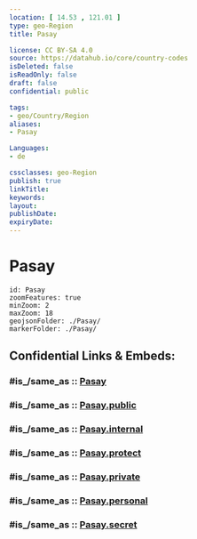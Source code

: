```yaml
---
location: [ 14.53 , 121.01 ] 
type: geo-Region
title: Pasay

license: CC BY-SA 4.0
source: https://datahub.io/core/country-codes
isDeleted: false
isReadOnly: false
draft: false
confidential: public

tags:
- geo/Country/Region
aliases:
- Pasay

Languages:
- de

cssclasses: geo-Region
publish: true
linkTitle: 
keywords: 
layout: 
publishDate: 
expiryDate: 
---
```


# Pasay

```leaflet
id: Pasay
zoomFeatures: true 
minZoom: 2 
maxZoom: 18
geojsonFolder: ./Pasay/
markerFolder: ./Pasay/
```


## Confidential Links & Embeds: 

### #is_/same_as :: [Pasay](/_Standards/Earth/Continent/Asia/Asia~South~East/Malay_Archipelago/Philippines/Regions~Philippines/Pasay.md) 

### #is_/same_as :: [Pasay.public](/_public/Earth/Continent/Asia/Asia~South~East/Malay_Archipelago/Philippines/Regions~Philippines/Pasay.public.md) 

### #is_/same_as :: [Pasay.internal](/_internal/Earth/Continent/Asia/Asia~South~East/Malay_Archipelago/Philippines/Regions~Philippines/Pasay.internal.md) 

### #is_/same_as :: [Pasay.protect](/_protect/Earth/Continent/Asia/Asia~South~East/Malay_Archipelago/Philippines/Regions~Philippines/Pasay.protect.md) 

### #is_/same_as :: [Pasay.private](/_private/Earth/Continent/Asia/Asia~South~East/Malay_Archipelago/Philippines/Regions~Philippines/Pasay.private.md) 

### #is_/same_as :: [Pasay.personal](/_personal/Earth/Continent/Asia/Asia~South~East/Malay_Archipelago/Philippines/Regions~Philippines/Pasay.personal.md) 

### #is_/same_as :: [Pasay.secret](/_secret/Earth/Continent/Asia/Asia~South~East/Malay_Archipelago/Philippines/Regions~Philippines/Pasay.secret.md)

